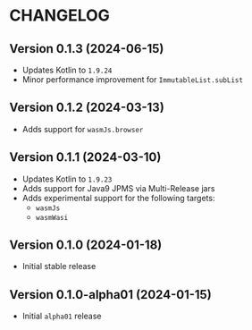 # CHANGELOG

## Version 0.1.3 (2024-06-15)
 - Updates Kotlin to `1.9.24`
 - Minor performance improvement for `ImmutableList.subList`

## Version 0.1.2 (2024-03-13)
 - Adds support for `wasmJs.browser`

## Version 0.1.1 (2024-03-10)
 - Updates Kotlin to `1.9.23`
 - Adds support for Java9 JPMS via Multi-Release jars
 - Adds experimental support for the following targets:
     - `wasmJs`
     - `wasmWasi`

## Version 0.1.0 (2024-01-18)
 - Initial stable release

## Version 0.1.0-alpha01 (2024-01-15)
 - Initial `alpha01` release
